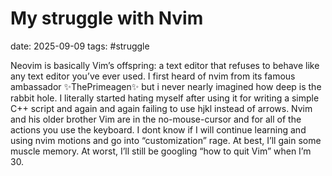 # My struggle with Nvim
date: 2025-09-09
tags: #struggle

Neovim is basically Vim’s offspring: a text editor that refuses to behave like any text editor you’ve ever used.
I first heard of nvim from its famous ambassador ✨ThePrimeagen✨ but i never nearly imagined how deep is the rabbit hole. I literally started hating myself after using it for writing a simple C++ script and again and again failing to use hjkl instead of arrows. Nvim and his older brother Vim are in the no-mouse-cursor and for all of the actions you use the keyboard. I dont know if I will continue learning and using nvim motions and go into “customization” rage. At best, I’ll gain some muscle memory. At worst, I’ll still be googling “how to quit Vim” when I’m 30.